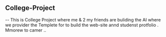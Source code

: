 ## College-Project
-- This is College Project where  me & 2 my friends are buliding the 
AI where we provider the Templete for to build the web-site annd studenst protfolio 
.
 Mmorew to camer ..
